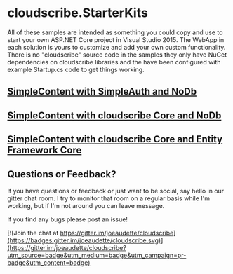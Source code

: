 # cloudscribe.StarterKits

All of these samples are intended as something you could copy and use to start your own ASP.NET Core project in Visual Studio 2015. The WebApp in each solution is yours to customize and add your own custom functionality. There is no "cloudscribe" source code in the samples they only have NuGet dependencies on cloudscribe libraries and the have been configured with example Startup.cs code to get things working.

## [SimpleContent with SimpleAuth and NoDb](https://github.com/joeaudette/cloudscribe.StarterKits/tree/master/SimpleContent-SimpleAuth-nodb)

## [SimpleContent with cloudscribe Core and NoDb](https://github.com/joeaudette/cloudscribe.StarterKits/tree/master/SimpleContent-cloudscribecore-nodb)

## [SimpleContent with cloudscribe Core and Entity Framework Core](https://github.com/joeaudette/cloudscribe.StarterKits/tree/master/SimpleContent-cloudscribecore-ef)



## Questions or Feedback?

If you have questions or feedback or just want to be social, say hello in our gitter chat room. I try to monitor that room on a regular basis while I'm working, but if I'm not around you can leave  message.

If you find any bugs please post an issue!

[![Join the chat at https://gitter.im/joeaudette/cloudscribe](https://badges.gitter.im/joeaudette/cloudscribe.svg)](https://gitter.im/joeaudette/cloudscribe?utm_source=badge&utm_medium=badge&utm_campaign=pr-badge&utm_content=badge)